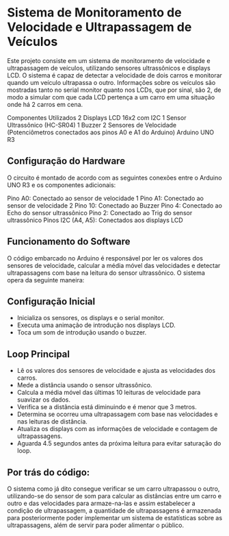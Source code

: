 # Sistema de Monitoramento de Velocidade e Ultrapassagem de Veículos
Este projeto consiste em um sistema de monitoramento de velocidade e ultrapassagem de veículos, utilizando sensores ultrassônicos e displays LCD. O sistema é capaz de detectar a velocidade de dois carros e monitorar quando um veículo ultrapassa o outro. Informações sobre os veículos são mostradas tanto no serial monitor quanto nos LCDs, que por sinal, são 2, de modo a simular com que cada LCD pertença a um carro em uma situação onde há 2 carros em cena.

Componentes Utilizados
2 Displays LCD 16x2 com I2C
1 Sensor Ultrassônico (HC-SR04)
1 Buzzer
2 Sensores de Velocidade (Potenciômetros conectados aos pinos A0 e A1 do Arduino)
Arduino UNO R3

## Configuração do Hardware
O circuito é montado de acordo com as seguintes conexões entre o Arduino UNO R3 e os componentes adicionais:

Pino A0: Conectado ao sensor de velocidade 1
Pino A1: Conectado ao sensor de velocidade 2
Pino 10: Conectado ao Buzzer
Pino 4: Conectado ao Echo do sensor ultrassônico
Pino 2: Conectado ao Trig do sensor ultrassônico
Pinos I2C (A4, A5): Conectados aos displays LCD

## Funcionamento do Software
O código embarcado no Arduino é responsável por ler os valores dos sensores de velocidade, calcular a média móvel das velocidades e detectar ultrapassagens com base na leitura do sensor ultrassônico. O sistema opera da seguinte maneira:

## Configuração Inicial
- Inicializa os sensores, os displays e o serial monitor.
- Executa uma animação de introdução nos displays LCD.
- Toca um som de introdução usando o buzzer.

## Loop Principal
- Lê os valores dos sensores de velocidade e ajusta as velocidades dos carros.
- Mede a distância usando o sensor ultrassônico.
- Calcula a média móvel das últimas 10 leituras de velocidade para suavizar os dados.
- Verifica se a distância está diminuindo e é menor que 3 metros.
- Determina se ocorreu uma ultrapassagem com base nas velocidades e nas leituras de distância.
- Atualiza os displays com as informações de velocidade e contagem de ultrapassagens.
- Aguarda 4.5 segundos antes da próxima leitura para evitar saturação do loop.

## Por trás do código:
O sistema como já dito consegue verificar se um carro ultrapassou o outro, utilizando-se do sensor de som para calcular as distâncias entre um carro e outro e das velocidades para armaze-na-las e assim estabelecer a condição de ultrapassagem, a quantidade de ultrapassagens é armazenada para posteriormente poder implementar um sistema de estatísticas sobre as ultrapassagens, além de servir para poder alimentar o público. 
